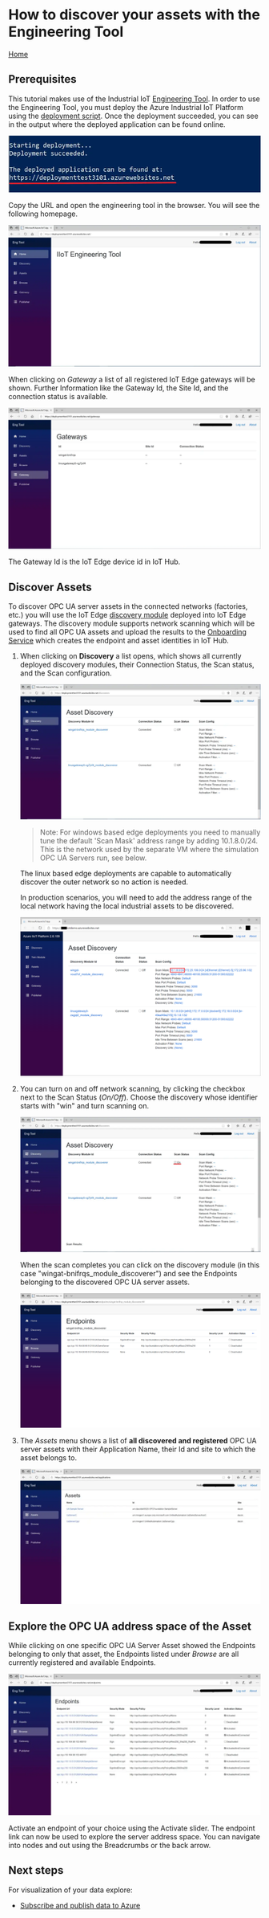 # How to discover your assets with the Engineering Tool

[Home](readme.md)

## Prerequisites

This tutorial makes use of the Industrial IoT [Engineering Tool](../services/engineeringtool.md).  In order to use the Engineering Tool, you must deploy the Azure Industrial IoT Platform using the [deployment script](../deploy/howto-deploy-all-in-one.md). Once the deployment succeeded, you can see in the output where the deployed application can be found online.

![Deployed application](../media/deployed-application.png)

Copy the URL and open the engineering tool in the browser. You will see the following homepage.

![Home](../media/eng-tool-home.png)

When clicking on *Gateway* a list of all registered IoT Edge gateways will be shown. Further Information like the Gateway Id, the Site Id, and the connection status is available.  

![Gateway](../media/eng-tool-gateway.png)

The Gateway Id is the IoT Edge device id in IoT Hub.

## Discover Assets

To discover OPC UA server assets in the connected networks (factories, etc.) you will use the IoT Edge [discovery module](../modules/discovery.md) deployed into IoT Edge gateways.   The discovery module supports network scanning which will be used to find all OPC UA assets and upload the results to the [Onboarding Service](../services/onboarding.md) which creates the endpoint and asset identities in IoT Hub.

1. When clicking on **Discovery** a list opens, which shows all currently deployed discovery modules, their Connection Status, the Scan status, and the Scan configuration.

   ![Discovery](../media/eng-tool-discovery.png)

   > Note: For windows based edge deployments you need to manually tune the default 'Scan Mask' address range by adding 10.1.8.0/24. This is the network used by the separate VM where the simulation OPC UA Servers run, see below.

   The linux based edge deployments are capable to automatically discover the outer network so no action is needed.

   In production scenarios, you will need to add the address range of the local network having the local industrial assets to be discovered.

   ![Note!](../media/eng-tool-discovery_note1.png)

2. You can turn on and off network scanning, by clicking the checkbox next to the Scan Status (*On/Off*). Choose the discovery whose identifier starts with "win" and turn scanning on.

   ![Scan on](../media/eng-tool-discovery-on.png)

   When the scan completes you can click on the discovery module (in this case "wingat-bnifrqs_module_discoverer") and see the Endpoints belonging to the discovered OPC UA server assets.

   ![Specific Endpoints](../media/eng-tool-discovery-endpoints.png)

3. The *Assets* menu shows a list of **all discovered and registered** OPC UA server assets with their Application Name, their Id and site to which the asset belongs to.

   ![Assets](../media/eng-tool-assets.png)

## Explore the OPC UA address space of the Asset

While clicking on one specific OPC UA Server Asset showed the Endpoints belonging to only that asset, the Endpoints listed under *Browse* are all currently registered and available Endpoints.

![Browse](../media/eng-tool-browse.png)

Activate an endpoint of your choice using the Activate slider. The endpoint link can now be used to explore the server address space.  You can navigate into nodes and out using the Breadcrumbs or the back arrow.

## Next steps

For visualization of your data explore:

- [Subscribe and publish data to Azure](tut-publish-data.md)
